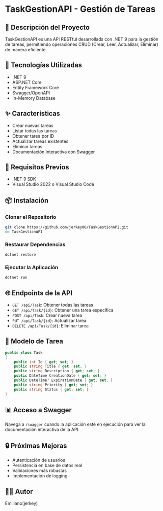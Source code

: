 # TaskGestionAPI - Gestión de Tareas

## 📝 Descripción del Proyecto
TaskGestionAPI es una API RESTful desarrollada con .NET 9 para la gestión de tareas, permitiendo operaciones CRUD (Crear, Leer, Actualizar, Eliminar) de manera eficiente.

## 🚀 Tecnologías Utilizadas
- .NET 9
- ASP.NET Core
- Entity Framework Core
- Swagger/OpenAPI
- In-Memory Database

## ✨ Características
- Crear nuevas tareas
- Listar todas las tareas
- Obtener tarea por ID
- Actualizar tareas existentes
- Eliminar tareas
- Documentación interactiva con Swagger

## 🔧 Requisitos Previos
- .NET 9 SDK
- Visual Studio 2022 o Visual Studio Code

## 📦 Instalación

### Clonar el Repositorio
```bash
git clone https://github.com/jerkey06/TaskGestionAPI.git
cd TaskGestionAPI
```

### Restaurar Dependencias
```bash
dotnet restore
```

### Ejecutar la Aplicación
```bash
dotnet run
```

## 🌐 Endpoints de la API
- `GET /api/Task`: Obtener todas las tareas
- `GET /api/Task/{id}`: Obtener una tarea específica
- `POST /api/Task`: Crear nueva tarea
- `PUT /api/Task/{id}`: Actualizar tarea
- `DELETE /api/Task/{id}`: Eliminar tarea

## 📄 Modelo de Tarea
```csharp
public class Task
{
    public int Id { get; set; }
    public string Title { get; set; }
    public string Description { get; set; }
    public DateTime CreationDate { get; set; }
    public DateTime? ExpirationDate { get; set; }
    public string Priority { get; set; }
    public string Status { get; set; }
}
```

## 📊 Acceso a Swagger
Navega a `/swagger` cuando la aplicación esté en ejecución para ver la documentación interactiva de la API.

## 🔒 Próximas Mejoras
- Autenticación de usuarios
- Persistencia en base de datos real
- Validaciones más robustas
- Implementación de logging

## 👨‍💻 Autor
Emiliano(jerkey)
